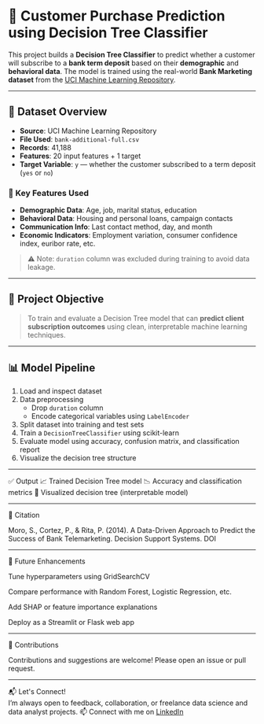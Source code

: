 # 🧠 Customer Purchase Prediction using Decision Tree Classifier

This project builds a **Decision Tree Classifier** to predict whether a customer will subscribe to a **bank term deposit** based on their **demographic** and **behavioral data**. The model is trained using the real-world **Bank Marketing dataset** from the [UCI Machine Learning Repository](https://archive.ics.uci.edu/ml/datasets/Bank+Marketing).

---

## 📁 Dataset Overview

- **Source**: UCI Machine Learning Repository
- **File Used**: `bank-additional-full.csv`
- **Records**: 41,188
- **Features**: 20 input features + 1 target
- **Target Variable**: `y` — whether the customer subscribed to a term deposit (`yes` or `no`)

### 🔑 Key Features Used

- **Demographic Data**: Age, job, marital status, education
- **Behavioral Data**: Housing and personal loans, campaign contacts
- **Communication Info**: Last contact method, day, and month
- **Economic Indicators**: Employment variation, consumer confidence index, euribor rate, etc.

> ⚠️ Note: `duration` column was excluded during training to avoid data leakage.

---

## 🎯 Project Objective

> To train and evaluate a Decision Tree model that can **predict client subscription outcomes** using clean, interpretable machine learning techniques.

---

## 📊 Model Pipeline

1. Load and inspect dataset
2. Data preprocessing
   - Drop `duration` column
   - Encode categorical variables using `LabelEncoder`
3. Split dataset into training and test sets
4. Train a `DecisionTreeClassifier` using scikit-learn
5. Evaluate model using accuracy, confusion matrix, and classification report
6. Visualize the decision tree structure

---
✅ Output
📈 Trained Decision Tree model
📉 Accuracy and classification metrics
🌳 Visualized decision tree (interpretable model)

---
📄 Citation

Moro, S., Cortez, P., & Rita, P. (2014). A Data-Driven Approach to Predict the Success of Bank Telemarketing. Decision Support Systems. DOI

---
🔮 Future Enhancements

Tune hyperparameters using GridSearchCV

Compare performance with Random Forest, Logistic Regression, etc.

Add SHAP or feature importance explanations

Deploy as a Streamlit or Flask web app

---
🙌 Contributions

Contributions and suggestions are welcome! Please open an issue or pull request.

---
📬 Let's Connect!  
I’m always open to feedback, collaboration, or freelance data science and data analyst projects.
📫 Connect with me on [LinkedIn](www.linkedin.com/in/rudrappakattimani)  



